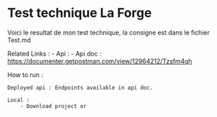 # Test technique La Forge

Voici le resultat de mon test technique, la consigne est dans le fichier Test.md

Related Links :
    - Api : 
    - Api doc : https://documenter.getpostman.com/view/12964212/Tzsfm4qh



How to run :

    Deployed api : Endpoints available in api doc.  

    Local :  
        - Download project or 